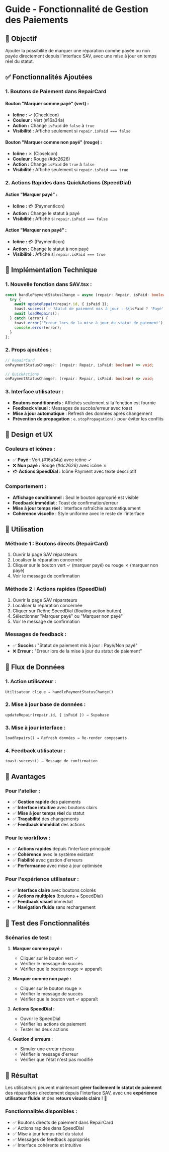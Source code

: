 # Guide - Fonctionnalité de Gestion des Paiements

## 🎯 Objectif

Ajouter la possibilité de marquer une réparation comme payée ou non payée directement depuis l'interface SAV, avec une mise à jour en temps réel du statut.

## ✅ Fonctionnalités Ajoutées

### **1. Boutons de Paiement dans RepairCard**

#### **Bouton "Marquer comme payé" (vert) :**
- **Icône :** ✓ (CheckIcon)
- **Couleur :** Vert (#16a34a)
- **Action :** Change `isPaid` de `false` à `true`
- **Visibilité :** Affiché seulement si `repair.isPaid === false`

#### **Bouton "Marquer comme non payé" (rouge) :**
- **Icône :** ✗ (CloseIcon)
- **Couleur :** Rouge (#dc2626)
- **Action :** Change `isPaid` de `true` à `false`
- **Visibilité :** Affiché seulement si `repair.isPaid === true`

### **2. Actions Rapides dans QuickActions (SpeedDial)**

#### **Action "Marquer payé" :**
- **Icône :** 💳 (PaymentIcon)
- **Action :** Change le statut à payé
- **Visibilité :** Affiché si `repair.isPaid === false`

#### **Action "Marquer non payé" :**
- **Icône :** 💳 (PaymentIcon)
- **Action :** Change le statut à non payé
- **Visibilité :** Affiché si `repair.isPaid === true`

## 🔧 Implémentation Technique

### **1. Nouvelle fonction dans SAV.tsx :**
```typescript
const handlePaymentStatusChange = async (repair: Repair, isPaid: boolean) => {
  try {
    await updateRepair(repair.id, { isPaid });
    toast.success(`✅ Statut de paiement mis à jour : ${isPaid ? 'Payé' : 'Non payé'}`);
    await loadRepairs();
  } catch (error) {
    toast.error('Erreur lors de la mise à jour du statut de paiement');
    console.error(error);
  }
};
```

### **2. Props ajoutées :**
```typescript
// RepairCard
onPaymentStatusChange?: (repair: Repair, isPaid: boolean) => void;

// QuickActions
onPaymentStatusChange?: (repair: Repair, isPaid: boolean) => void;
```

### **3. Interface utilisateur :**
- **Boutons conditionnels** : Affichés seulement si la fonction est fournie
- **Feedback visuel** : Messages de succès/erreur avec toast
- **Mise à jour automatique** : Refresh des données après changement
- **Prévention de propagation** : `e.stopPropagation()` pour éviter les conflits

## 🎨 Design et UX

### **Couleurs et icônes :**
- ✅ **Payé :** Vert (#16a34a) avec icône ✓
- ❌ **Non payé :** Rouge (#dc2626) avec icône ✗
- 💳 **Actions SpeedDial :** Icône Payment avec texte descriptif

### **Comportement :**
- **Affichage conditionnel** : Seul le bouton approprié est visible
- **Feedback immédiat** : Toast de confirmation/erreur
- **Mise à jour temps réel** : Interface rafraîchie automatiquement
- **Cohérence visuelle** : Style uniforme avec le reste de l'interface

## 📱 Utilisation

### **Méthode 1 : Boutons directs (RepairCard)**
1. Ouvrir la page SAV réparateurs
2. Localiser la réparation concernée
3. Cliquer sur le bouton vert ✓ (marquer payé) ou rouge ✗ (marquer non payé)
4. Voir le message de confirmation

### **Méthode 2 : Actions rapides (SpeedDial)**
1. Ouvrir la page SAV réparateurs
2. Localiser la réparation concernée
3. Cliquer sur l'icône SpeedDial (floating action button)
4. Sélectionner "Marquer payé" ou "Marquer non payé"
5. Voir le message de confirmation

### **Messages de feedback :**
- ✅ **Succès :** "Statut de paiement mis à jour : Payé/Non payé"
- ❌ **Erreur :** "Erreur lors de la mise à jour du statut de paiement"

## 🔄 Flux de Données

### **1. Action utilisateur :**
```
Utilisateur clique → handlePaymentStatusChange()
```

### **2. Mise à jour base de données :**
```
updateRepair(repair.id, { isPaid }) → Supabase
```

### **3. Mise à jour interface :**
```
loadRepairs() → Refresh données → Re-render composants
```

### **4. Feedback utilisateur :**
```
toast.success() → Message de confirmation
```

## 🎯 Avantages

### **Pour l'atelier :**
- ✅ **Gestion rapide** des paiements
- ✅ **Interface intuitive** avec boutons clairs
- ✅ **Mise à jour temps réel** du statut
- ✅ **Traçabilité** des changements
- ✅ **Feedback immédiat** des actions

### **Pour le workflow :**
- ✅ **Actions rapides** depuis l'interface principale
- ✅ **Cohérence** avec le système existant
- ✅ **Fiabilité** avec gestion d'erreurs
- ✅ **Performance** avec mise à jour optimisée

### **Pour l'expérience utilisateur :**
- ✅ **Interface claire** avec boutons colorés
- ✅ **Actions multiples** (boutons + SpeedDial)
- ✅ **Feedback visuel** immédiat
- ✅ **Navigation fluide** sans rechargement

## 🧪 Test des Fonctionnalités

### **Scénarios de test :**
1. **Marquer comme payé :**
   - Cliquer sur le bouton vert ✓
   - Vérifier le message de succès
   - Vérifier que le bouton rouge ✗ apparaît

2. **Marquer comme non payé :**
   - Cliquer sur le bouton rouge ✗
   - Vérifier le message de succès
   - Vérifier que le bouton vert ✓ apparaît

3. **Actions SpeedDial :**
   - Ouvrir le SpeedDial
   - Vérifier les actions de paiement
   - Tester les deux actions

4. **Gestion d'erreurs :**
   - Simuler une erreur réseau
   - Vérifier le message d'erreur
   - Vérifier que l'état n'est pas modifié

## 🎉 Résultat

Les utilisateurs peuvent maintenant **gérer facilement le statut de paiement** des réparations directement depuis l'interface SAV, avec une **expérience utilisateur fluide** et des **retours visuels clairs** ! 🎉

### **Fonctionnalités disponibles :**
- ✅ Boutons directs de paiement dans RepairCard
- ✅ Actions rapides dans SpeedDial
- ✅ Mise à jour temps réel du statut
- ✅ Messages de feedback appropriés
- ✅ Interface cohérente et intuitive
